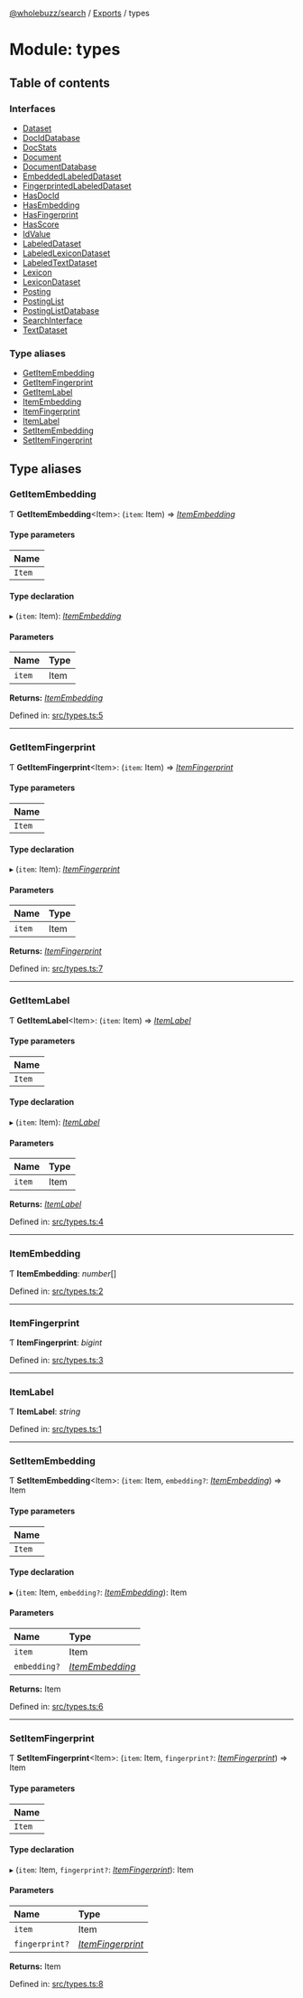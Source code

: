 [@wholebuzz/search](../README.md) / [Exports](../modules.md) / types

# Module: types

## Table of contents

### Interfaces

- [Dataset](../interfaces/types.dataset.md)
- [DocIdDatabase](../interfaces/types.dociddatabase.md)
- [DocStats](../interfaces/types.docstats.md)
- [Document](../interfaces/types.document.md)
- [DocumentDatabase](../interfaces/types.documentdatabase.md)
- [EmbeddedLabeledDataset](../interfaces/types.embeddedlabeleddataset.md)
- [FingerprintedLabeledDataset](../interfaces/types.fingerprintedlabeleddataset.md)
- [HasDocId](../interfaces/types.hasdocid.md)
- [HasEmbedding](../interfaces/types.hasembedding.md)
- [HasFingerprint](../interfaces/types.hasfingerprint.md)
- [HasScore](../interfaces/types.hasscore.md)
- [IdValue](../interfaces/types.idvalue.md)
- [LabeledDataset](../interfaces/types.labeleddataset.md)
- [LabeledLexiconDataset](../interfaces/types.labeledlexicondataset.md)
- [LabeledTextDataset](../interfaces/types.labeledtextdataset.md)
- [Lexicon](../interfaces/types.lexicon.md)
- [LexiconDataset](../interfaces/types.lexicondataset.md)
- [Posting](../interfaces/types.posting.md)
- [PostingList](../interfaces/types.postinglist.md)
- [PostingListDatabase](../interfaces/types.postinglistdatabase.md)
- [SearchInterface](../interfaces/types.searchinterface.md)
- [TextDataset](../interfaces/types.textdataset.md)

### Type aliases

- [GetItemEmbedding](types.md#getitemembedding)
- [GetItemFingerprint](types.md#getitemfingerprint)
- [GetItemLabel](types.md#getitemlabel)
- [ItemEmbedding](types.md#itemembedding)
- [ItemFingerprint](types.md#itemfingerprint)
- [ItemLabel](types.md#itemlabel)
- [SetItemEmbedding](types.md#setitemembedding)
- [SetItemFingerprint](types.md#setitemfingerprint)

## Type aliases

### GetItemEmbedding

Ƭ **GetItemEmbedding**<Item\>: (`item`: Item) => [*ItemEmbedding*](types.md#itemembedding)

#### Type parameters

| Name |
| :------ |
| `Item` |

#### Type declaration

▸ (`item`: Item): [*ItemEmbedding*](types.md#itemembedding)

#### Parameters

| Name | Type |
| :------ | :------ |
| `item` | Item |

**Returns:** [*ItemEmbedding*](types.md#itemembedding)

Defined in: [src/types.ts:5](https://github.com/wholebuzz/search/blob/master/src/types.ts#L5)

___

### GetItemFingerprint

Ƭ **GetItemFingerprint**<Item\>: (`item`: Item) => [*ItemFingerprint*](types.md#itemfingerprint)

#### Type parameters

| Name |
| :------ |
| `Item` |

#### Type declaration

▸ (`item`: Item): [*ItemFingerprint*](types.md#itemfingerprint)

#### Parameters

| Name | Type |
| :------ | :------ |
| `item` | Item |

**Returns:** [*ItemFingerprint*](types.md#itemfingerprint)

Defined in: [src/types.ts:7](https://github.com/wholebuzz/search/blob/master/src/types.ts#L7)

___

### GetItemLabel

Ƭ **GetItemLabel**<Item\>: (`item`: Item) => [*ItemLabel*](types.md#itemlabel)

#### Type parameters

| Name |
| :------ |
| `Item` |

#### Type declaration

▸ (`item`: Item): [*ItemLabel*](types.md#itemlabel)

#### Parameters

| Name | Type |
| :------ | :------ |
| `item` | Item |

**Returns:** [*ItemLabel*](types.md#itemlabel)

Defined in: [src/types.ts:4](https://github.com/wholebuzz/search/blob/master/src/types.ts#L4)

___

### ItemEmbedding

Ƭ **ItemEmbedding**: *number*[]

Defined in: [src/types.ts:2](https://github.com/wholebuzz/search/blob/master/src/types.ts#L2)

___

### ItemFingerprint

Ƭ **ItemFingerprint**: *bigint*

Defined in: [src/types.ts:3](https://github.com/wholebuzz/search/blob/master/src/types.ts#L3)

___

### ItemLabel

Ƭ **ItemLabel**: *string*

Defined in: [src/types.ts:1](https://github.com/wholebuzz/search/blob/master/src/types.ts#L1)

___

### SetItemEmbedding

Ƭ **SetItemEmbedding**<Item\>: (`item`: Item, `embedding?`: [*ItemEmbedding*](types.md#itemembedding)) => Item

#### Type parameters

| Name |
| :------ |
| `Item` |

#### Type declaration

▸ (`item`: Item, `embedding?`: [*ItemEmbedding*](types.md#itemembedding)): Item

#### Parameters

| Name | Type |
| :------ | :------ |
| `item` | Item |
| `embedding?` | [*ItemEmbedding*](types.md#itemembedding) |

**Returns:** Item

Defined in: [src/types.ts:6](https://github.com/wholebuzz/search/blob/master/src/types.ts#L6)

___

### SetItemFingerprint

Ƭ **SetItemFingerprint**<Item\>: (`item`: Item, `fingerprint?`: [*ItemFingerprint*](types.md#itemfingerprint)) => Item

#### Type parameters

| Name |
| :------ |
| `Item` |

#### Type declaration

▸ (`item`: Item, `fingerprint?`: [*ItemFingerprint*](types.md#itemfingerprint)): Item

#### Parameters

| Name | Type |
| :------ | :------ |
| `item` | Item |
| `fingerprint?` | [*ItemFingerprint*](types.md#itemfingerprint) |

**Returns:** Item

Defined in: [src/types.ts:8](https://github.com/wholebuzz/search/blob/master/src/types.ts#L8)
